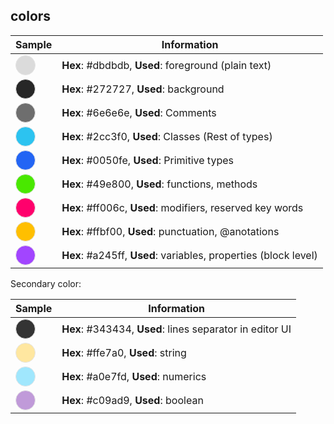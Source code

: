 
## colors

| Sample | Information |
|----|---|
| <span style="background:#dbdbdb;" class="color" >&shy;</span> | **Hex**: #dbdbdb, **Used**: foreground (plain text) |
| <span style="background:#272727;" class="color" >&shy;</span> | **Hex**: #272727, **Used**: background |
| <span style="background:#6e6e6e;" class="color" >&shy;</span> | **Hex**: #6e6e6e, **Used**: Comments |
| <span style="background:#2cc3f0;" class="color" >&shy;</span> | **Hex**: #2cc3f0, **Used**: Classes (Rest of types) |
| <span style="background:#2365f4;" class="color" >&shy;</span> | **Hex**: #0050fe, **Used**: Primitive types |
| <span style="background:#49e800;" class="color" >&shy;</span> | **Hex**: #49e800, **Used**: functions, methods |
| <span style="background:#ff006c;" class="color" >&shy;</span> | **Hex**: #ff006c, **Used**: modifiers, reserved key words|
| <span style="background:#ffbf00;" class="color" >&shy;</span> | **Hex**: #ffbf00, **Used**: punctuation, @anotations |
| <span style="background:#a245ff;" class="color" >&shy;</span> | **Hex**: #a245ff, **Used**: variables, properties (block level) | 

Secondary color: 

| Sample | Information |
|----|---|
| <span style="background:#343434;" class="color" >&shy;</span> | **Hex**: #343434, **Used**: lines separator in editor UI |
| <span style="background:#ffe7a0;" class="color" >&shy;</span> | **Hex**: #ffe7a0, **Used**: string |
| <span style="background:#a0e7fd;" class="color" >&shy;</span> | **Hex**: #a0e7fd, **Used**: numerics |
| <span style="background:#c09ad9;" class="color" >&shy;</span> | **Hex**: #c09ad9, **Used**: boolean |


<style>
    .color{       
        height: 30px;  
        width: 30px;
        display:inline-block; 
        border: 1px solid #e5e5e5;
        border-radius:50%;
    }
</style>

